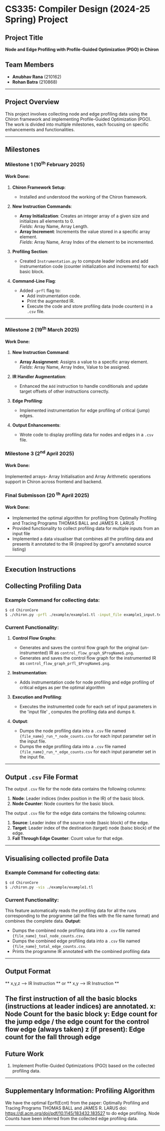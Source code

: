 # CS335: Compiler Design (2024-25 Spring) Project

## Project Title
**Node and Edge Profiling with Profile-Guided Optimization (PGO) in Chiron**

## Team Members
- **Anubhav Rana** (210162)  
- **Rohan Batra** (210868)

---

## Project Overview
This project involves collecting node and edge profiling data using the Chiron framework and implementing Profile-Guided Optimization (PGO). The work is divided into multiple milestones, each focusing on specific enhancements and functionalities.

---

## Milestones

### Milestone 1 (10<sup>th</sup> February 2025)
#### Work Done:
1. **Chiron Framework Setup**:
   - Installed and understood the working of the Chiron framework.

2. **New Instruction Commands**:
   - **Array Initialization**: Creates an integer array of a given size and initializes all elements to 0.  
     _Fields_: Array Name, Array Length.
   - **Array Increment**: Increments the value stored in a specific array element.  
     _Fields_: Array Name, Array Index of the element to be incremented.

3. **Profiling Section**:
   - Created `Instrumentation.py` to compute leader indices and add instrumentation code (counter initialization and increments) for each basic block.

4. **Command-Line Flag**:
   - Added `-prfl` flag to:
     - Add instrumentation code.
     - Print the augmented IR.
     - Execute the code and store profiling data (node counters) in a `.csv` file.

---

### Milestone 2 (19<sup>th</sup> March 2025)
#### Work Done:
1. **New Instruction Command**:
   - **Array Assignment**: Assigns a value to a specific array element.  
     _Fields_: Array Name, Array Index, Value to be assigned.

2. **IR Handler Augmentation**:
   - Enhanced the `Add` instruction to handle conditionals and update target offsets of other instructions correctly.

3. **Edge Profiling**:
   - Implemented instrumentation for edge profiling of critical (jump) edges.

4. **Output Enhancements**:
   - Wrote code to display profiling data for nodes and edges in a `.csv` file.
  
### Milestone 3 (2<sup>nd</sup> April 2025)
#### Work Done:
 Implemented arrays- Array Initialisation and Array Arithmetic operations support in Chiron across frontend and backend.

### Final Submisson (20 <sup>th</sup> April 2025)
#### Work Done:
- Implemented the optimal algorithm for profiling from  Optimally Profiling and Tracing Programs THOMAS BALL and JAMES R. LARUS 
- Provided functionality to collect profiling data for multiple inputs from an input file
- Implemented a data visualiser that combines all the profiling data and presents it annotated to the IR (inspired by gprof's annotated source listing)

---

## Execution Instructions
## Collecting Profiling Data
### Example Command for collecting data:
```bash
$ cd ChironCore
$ ./chiron.py -prfl ./example/example1.tl -input_file example1_input.text
```

### Current Functionality:
1. **Control Flow Graphs**:
   - Generates and saves the control flow graph for the original (un-instrumented) IR as `control_flow_graph_$ProgName$.png`.
   - Generates and saves the control flow graph for the instrumented IR as `control_flow_graph_prfl_$ProgName$.png`.

2. **Instrumentation**:
   - Adds instrumentation code for node profiling and edge profiling of critical edges as per the optimal algorithm

3. **Execution and Profiling**:
   - Executes the instrumented code for each set of input parameters in the 'input file' , computes the profiling data and dumps it.

4. **Output**:
   - Dumps the node profiling data into a `.csv` file named `{file_name}_run_*_node_counts.csv` for each input parameter set in the input file.
   - Dumps the edge profiling data into a `.csv` file named `{file_name}_run_*_edge_counts.csv` for each input parameter set in the input fle.

---

## Output `.csv` File Format

The output `.csv` file  for the node data contains the following columns:
1. **Node**: Leader indices (index position in the IR) of the basic block.
2. **Node Counter**: Node counters for the basic block.


The output `.csv` file  for the edge data contains the following columns:
1. **Source**: Leader index of the source node (basic block) of the edge.
2. **Target**: Leader index of the destination (target) node (baisc block) of the edge.
3. **Fall Through Edge Counter**: Count value for that edge.

---
## Visualising collected profile Data
### Example Command for collecting data:
```bash
$ cd ChironCore
$ ./chiron.py -vis ./example/example1.tl 
```

### Current Functionality:
This feature automatically reads the profiling data for all the runs corresponding to the programme (all the files with the file name format) and combines the complete data.
**Output**:
   - Dumps the combined node profiling data into a `.csv` file named `{file_name}_toal_node_counts.csv`.
   - Dumps the combined edge profiling data into a `.csv` file named `{file_name}_total_edge_counts.csv`.
   - Prints the programme IR annotated with the combined profiling data

---

## Output  Format

** x,y,z --> IR Instruction ** or
** x,y --> IR Instruction **

The first instruction of all the basic blocks (instructions at leader indices) are annotated.
x: Node Count for the basic block
y: Edge count for the jump edge / the edge count for the control flow edge (always taken)
z (if present): Edge count for the fall through edge
---

## Future Work
1. Implement Profile-Guided Optimizations (PGO) based on the collected profiling data.

---

## Supplementary Information: Profiling Algorithm

We have the optimal Eprfl(Ecnt) from the paper: Optimally Profiling and Tracing Programs THOMAS BALL and JAMES R. LARUS 
doi: https://dl.acm.org/doi/pdf/10.1145/183432.183527 to do edge profiling. Node Counts have been inferred from the collected edge profiling data.

---



